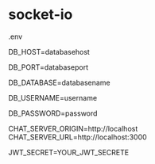 # socket-io

.env

DB_HOST=databasehost

DB_PORT=databaseport

DB_DATABASE=databasename

DB_USERNAME=username

DB_PASSWORD=password

CHAT_SERVER_ORIGIN=http://localhost
CHAT_SERVER_URL=http://localhost:3000

JWT_SECRET=YOUR_JWT_SECRETE
